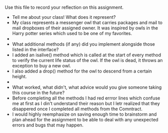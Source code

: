 Use this file to record your reflection on this assignment.

- Tell me about your class! What does it represent?
-   My class represents a messenger owl that carries packages and mail to mail dropboxes of their assigned owner. It was inspired by owls in the Harry potter series which used to be one of my favorites.
-   
- What additional methods (if any) did you implement alongside those listed in the interface?
-   I added an isalive() method which is called at the start of every method to verify the current life status of the owl. If the owl is dead, it throws an exception to buy a new owl.
- I also added a drop() method for the owl to descend from a certain height.
- 
- What worked, what didn't, what advice would you give someone taking this course in the future?
- Before completing all the methods I had red errror lines which confuse me at first as I din't understand their reason but I letr realized that they disappered once I completed all methods from the Comntract.
- I would highly reemphasize on saving enough time to brainstorm and plan ahead for the assignment to be able to deal with any unexpected errors and bugs that may happen.
